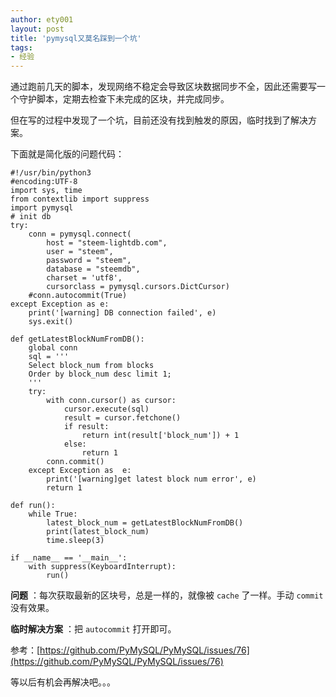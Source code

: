 ```yaml
---
author: ety001
layout: post
title: 'pymysql又莫名踩到一个坑'
tags:
- 经验
---
```


通过跑前几天的脚本，发现网络不稳定会导致区块数据同步不全，因此还需要写一个守护脚本，定期去检查下未完成的区块，并完成同步。

但在写的过程中发现了一个坑，目前还没有找到触发的原因，临时找到了解决方案。

下面就是简化版的问题代码：

```
#!/usr/bin/python3
#encoding:UTF-8
import sys, time
from contextlib import suppress
import pymysql
# init db
try:
    conn = pymysql.connect(
        host = "steem-lightdb.com",
        user = "steem",
        password = "steem",
        database = "steemdb",
        charset = 'utf8',
        cursorclass = pymysql.cursors.DictCursor)
    #conn.autocommit(True)
except Exception as e:
    print('[warning] DB connection failed', e)
    sys.exit()

def getLatestBlockNumFromDB():
    global conn
    sql = '''
    Select block_num from blocks
    Order by block_num desc limit 1;
    '''
    try:
        with conn.cursor() as cursor:
            cursor.execute(sql)
            result = cursor.fetchone()
            if result:
                return int(result['block_num']) + 1
            else:
                return 1
        conn.commit()
    except Exception as  e:
        print('[warning]get latest block num error', e)
        return 1

def run():
    while True:
        latest_block_num = getLatestBlockNumFromDB()
        print(latest_block_num)
        time.sleep(3)

if __name__ == '__main__':
    with suppress(KeyboardInterrupt):
        run()
```

**问题** ：每次获取最新的区块号，总是一样的，就像被 `cache` 了一样。手动 `commit` 没有效果。

**临时解决方案** ：把 `autocommit` 打开即可。

参考：[https://github.com/PyMySQL/PyMySQL/issues/76](https://github.com/PyMySQL/PyMySQL/issues/76)

等以后有机会再解决吧。。。